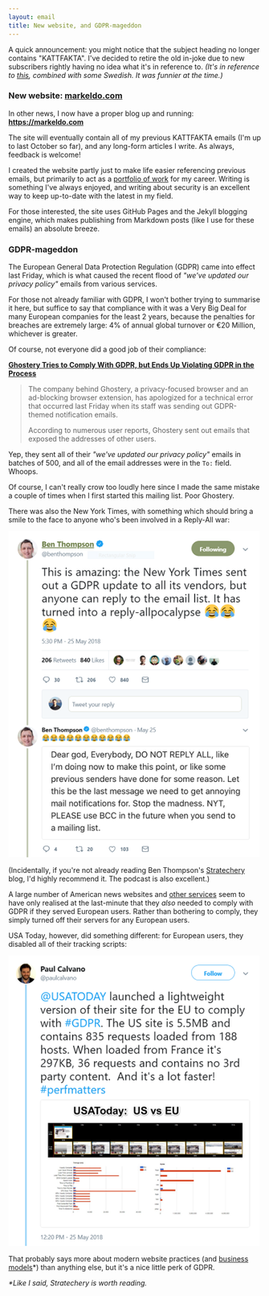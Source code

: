 ```yaml
---
layout: email
title: New website, and GDPR-mageddon
---
```


A quick announcement: you might notice that the subject heading no longer contains "KATTFAKTA". I've decided to retire the old in-joke due to new subscribers rightly having no idea what it's in reference to. *(It's in reference to [this](https://www.reddit.com/r/funny/comments/owx3v/so_my_little_cousin_posted_on_fb_that_he_was/), combined with some Swedish. It was funnier at the time.)*

### New website: [markeldo.com](https://markeldo.com)

In other news, I now have a proper blog up and running: **<https://markeldo.com>**

The site will eventually contain all of my previous KATTFAKTA emails (I'm up to last October so far), and any long-form articles I write. As always, feedback is welcome!

I created the website partly just to make life easier referencing previous emails, but primarily to act as a [portfolio of work](https://www.troyhunt.com/why-online-identities-are-smart-career/) for my career. Writing is something I've always enjoyed, and writing about security is an excellent way to keep up-to-date with the latest in my field.

For those interested, the site uses GitHub Pages and the Jekyll blogging engine, which makes publishing from Markdown posts (like I use for these emails) an absolute breeze. 

### GDPR-mageddon

The European General Data Protection Regulation (GDPR) came into effect last Friday, which is what caused the recent flood of *"we've updated our privacy policy"* emails from various services. 

For those not already familiar with GDPR, I won't bother trying to summarise it here, but suffice to say that compliance with it was a Very Big Deal for many European companies for the least 2 years, because the penalties for breaches are extremely large: 4% of annual global turnover or €20 Million, whichever is greater.

Of course, not everyone did a good job of their compliance:

[**Ghostery Tries to Comply With GDPR, but Ends Up Violating GDPR in the Process**](https://www.bleepingcomputer.com/news/technology/ghostery-tries-to-comply-with-gdpr-but-ends-up-violating-gdpr-in-the-process/)

>The company behind Ghostery, a privacy-focused browser and an ad-blocking browser extension,  has apologized for a technical error that occurred last Friday when its staff was sending out GDPR-themed notification emails.
>
>According to numerous user reports, Ghostery sent out emails that exposed the addresses of other users.

Yep, they sent all of their *"we've updated our privacy policy"* emails in batches of 500, and all of the email addresses were in the `To:` field. Whoops.

Of course, I can't really crow too loudly here since I made the same mistake a couple of times when I first started this mailing list. Poor Ghostery.

There was also the New York Times, with something which should bring a smile to the face to anyone who's been involved in a Reply-All war:

[<img src="../images/ben-thompson-nyt-gdpr.png" alt="Ben Thompson on the NYT Reply-All war" width="500">](https://twitter.com/benthompson/status/1000172240367857664)

(Incidentally, if you're not already reading Ben Thompson's [Stratechery](https://stratechery.com/) blog, I'd highly recommend it. The podcast is also excellent.)

A large number of American news websites and [other services](https://www.theverge.com/2018/5/23/17387146/instapaper-gdpr-europe-access-shut-down-privacy-changes) seem to have only realised at the last-minute that they *also* needed to comply with GDPR if they served European users. Rather than bothering to comply, they simply turned off their servers for any European users.

USA Today, however, did something different: for European users, they disabled all of their tracking scripts:

[<img src="../images/paul-calvano-usa-today-gdpr.png" alt="Ben Thompson on the NYT Reply-All war" width="500">](https://twitter.com/paulcalvano/status/1000094333524201473)

That probably says more about modern website practices (and [business models](https://stratechery.com/2017/the-local-news-business-model/)*) than anything else, but it's a nice little perk of GDPR.


_*Like I said, Stratechery is worth reading._